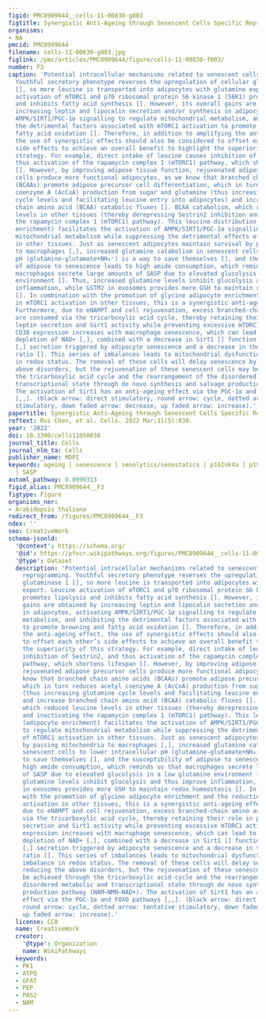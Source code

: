 ```yaml
---
figid: PMC8909644__cells-11-00830-g003
figtitle: Synergistic Anti-Ageing through Senescent Cells Specific Reprogramming
organisms:
- NA
pmcid: PMC8909644
filename: cells-11-00830-g003.jpg
figlink: /pmc/articles/PMC8909644/figure/cells-11-00830-f003/
number: F3
caption: 'Potential intracellular mechanisms related to senescent cells specific reprogramming.
  Youthful secretory phenotype reverses the upregulation of cellular glutaminase 1
  [], so more leucine is transported into adipocytes with glutamine export. Leucine
  activation of mTORC1 and p70 ribosomal protein S6 kinase 1 (S6K1) promotes lipolysis
  and inhibits fatty acid synthesis []. However, its overall gains are obtained by
  increasing leptin and lipocalin secretion and/or synthesis in adipocytes, activating
  AMPK/SIRT1/PGC-1α signalling to regulate mitochondrial metabolism, and inhibiting
  the detrimental factors associated with mTORC1 activation to promote browning and
  fatty acid oxidation []. Therefore, in addition to amplifying the anti-ageing effect,
  the use of synergistic effects should also be considered to offset each other’s
  side effects to achieve an overall benefit to highlight the superiority of this
  strategy. For example, direct intake of leucine causes inhibition of Sestrin2, and
  thus activation of the rapamycin complex 1 (mTORC1) pathway, which shortens lifespan
  []. However, by improving adipose tissue function, rejuvenated adipose precursor
  cells produce more functional adipocytes, as we know that branched chain amino acids
  (BCAAs) promote adipose precursor cell differentiation, which in turn reduces acetyl
  coenzyme A (AcCoA) production from sugar and glutamine (thus increasing glutamine
  cycle levels and facilitating leucine entry into adipocytes) and increase branched
  chain amino acid (BCAA) catabolic fluxes []. BCAA catabolism, which reduced leucine
  levels in other tissues (thereby derepressing Sestrin2 inhibition and inactivating
  the rapamycin complex 1 (mTORC1) pathway). This leucine distribution (adipocyte
  enrichment) facilitates the activation of AMPK/SIRT1/PGC-1α signalling to regulate
  mitochondrial metabolism while suppressing the detrimental effects of mTORC1 activation
  in other tissues. Just as senescent adipocytes maintain survival by passing mitochondria
  to macrophages [,], increased glutamine catabolism in senescent cells to lower intracellular
  pH (glutamine-glutamate+NH₄⁺) is a way to save themselves [], and the susceptibility
  of adipose to senescence leads to high amide consumption, which reminds us that
  macrophages secrete large amounts of SASP due to elevated glucolysis in a low glutamine
  environment []. Thus, increased glutamine levels inhibit glucolysis and thus improve
  inflammation, while GSTM2 in exosomes provides more GSH to maintain redox homeostasis
  []. In combination with the promotion of glycine adipocyte enrichment and the reduction
  in mTORC1 activation in other tissues, this is a synergistic anti-ageing effect.
  Furthermore, due to eNAMPT and cell rejuvenation, excess branched-chain amino acids
  are consumed via the tricarboxylic acid cycle, thereby retaining their role in promoting
  leptin secretion and Sirt1 activity while preventing excessive mTORC1 activation.
  CD38 expression increases with macrophage senescence, which can lead to a significant
  depletion of NAD+ [,], combined with a decrease in Sirt1 [] function and eNAMPT
  [,] secretion triggered by adipocyte senescence and a decrease in the NAD+/NADH
  ratio []. This series of imbalances leads to mitochondrial dysfunction and an imbalance
  in redox status. The removal of these cells will delay senescence by reducing the
  above disorders, but the rejuvenation of these senescent cells may be achieved through
  the tricarboxylic acid cycle and the rearrangement of the disordered metabolic and
  transcriptional state through de novo synthesis and salvage production pathway (NAM–NMN–NAD+).
  The activation of Sirt1 has an anti-ageing effect via the PGC-1α and FOXO pathways
  [,,]. (black arrow: direct stimulatory, round arrow: cycle, dotted arrow: tentative
  stimulatory, down faded arrow: decrease, up faded arrow: increase).'
papertitle: Synergistic Anti-Ageing through Senescent Cells Specific Reprogramming.
reftext: Rui Chen, et al. Cells. 2022 Mar;11(5):830.
year: '2022'
doi: 10.3390/cells11050830
journal_title: Cells
journal_nlm_ta: Cells
publisher_name: MDPI
keywords: ageing | senescence | senolytics/senostatics | p16Ink4a | p19Arf | p21Waf1/Cip1
  | SASP
automl_pathway: 0.8990313
figid_alias: PMC8909644__F3
figtype: Figure
organisms_ner:
- Arabidopsis thaliana
redirect_from: /figures/PMC8909644__F3
ndex: ''
seo: CreativeWork
schema-jsonld:
  '@context': https://schema.org/
  '@id': https://pfocr.wikipathways.org/figures/PMC8909644__cells-11-00830-g003.html
  '@type': Dataset
  description: 'Potential intracellular mechanisms related to senescent cells specific
    reprogramming. Youthful secretory phenotype reverses the upregulation of cellular
    glutaminase 1 [], so more leucine is transported into adipocytes with glutamine
    export. Leucine activation of mTORC1 and p70 ribosomal protein S6 kinase 1 (S6K1)
    promotes lipolysis and inhibits fatty acid synthesis []. However, its overall
    gains are obtained by increasing leptin and lipocalin secretion and/or synthesis
    in adipocytes, activating AMPK/SIRT1/PGC-1α signalling to regulate mitochondrial
    metabolism, and inhibiting the detrimental factors associated with mTORC1 activation
    to promote browning and fatty acid oxidation []. Therefore, in addition to amplifying
    the anti-ageing effect, the use of synergistic effects should also be considered
    to offset each other’s side effects to achieve an overall benefit to highlight
    the superiority of this strategy. For example, direct intake of leucine causes
    inhibition of Sestrin2, and thus activation of the rapamycin complex 1 (mTORC1)
    pathway, which shortens lifespan []. However, by improving adipose tissue function,
    rejuvenated adipose precursor cells produce more functional adipocytes, as we
    know that branched chain amino acids (BCAAs) promote adipose precursor cell differentiation,
    which in turn reduces acetyl coenzyme A (AcCoA) production from sugar and glutamine
    (thus increasing glutamine cycle levels and facilitating leucine entry into adipocytes)
    and increase branched chain amino acid (BCAA) catabolic fluxes []. BCAA catabolism,
    which reduced leucine levels in other tissues (thereby derepressing Sestrin2 inhibition
    and inactivating the rapamycin complex 1 (mTORC1) pathway). This leucine distribution
    (adipocyte enrichment) facilitates the activation of AMPK/SIRT1/PGC-1α signalling
    to regulate mitochondrial metabolism while suppressing the detrimental effects
    of mTORC1 activation in other tissues. Just as senescent adipocytes maintain survival
    by passing mitochondria to macrophages [,], increased glutamine catabolism in
    senescent cells to lower intracellular pH (glutamine-glutamate+NH₄⁺) is a way
    to save themselves [], and the susceptibility of adipose to senescence leads to
    high amide consumption, which reminds us that macrophages secrete large amounts
    of SASP due to elevated glucolysis in a low glutamine environment []. Thus, increased
    glutamine levels inhibit glucolysis and thus improve inflammation, while GSTM2
    in exosomes provides more GSH to maintain redox homeostasis []. In combination
    with the promotion of glycine adipocyte enrichment and the reduction in mTORC1
    activation in other tissues, this is a synergistic anti-ageing effect. Furthermore,
    due to eNAMPT and cell rejuvenation, excess branched-chain amino acids are consumed
    via the tricarboxylic acid cycle, thereby retaining their role in promoting leptin
    secretion and Sirt1 activity while preventing excessive mTORC1 activation. CD38
    expression increases with macrophage senescence, which can lead to a significant
    depletion of NAD+ [,], combined with a decrease in Sirt1 [] function and eNAMPT
    [,] secretion triggered by adipocyte senescence and a decrease in the NAD+/NADH
    ratio []. This series of imbalances leads to mitochondrial dysfunction and an
    imbalance in redox status. The removal of these cells will delay senescence by
    reducing the above disorders, but the rejuvenation of these senescent cells may
    be achieved through the tricarboxylic acid cycle and the rearrangement of the
    disordered metabolic and transcriptional state through de novo synthesis and salvage
    production pathway (NAM–NMN–NAD+). The activation of Sirt1 has an anti-ageing
    effect via the PGC-1α and FOXO pathways [,,]. (black arrow: direct stimulatory,
    round arrow: cycle, dotted arrow: tentative stimulatory, down faded arrow: decrease,
    up faded arrow: increase).'
  license: CC0
  name: CreativeWork
  creator:
    '@type': Organization
    name: WikiPathways
  keywords:
  - PK1
  - ATPQ
  - GFAT
  - PEP
  - PAS2
  - NAM
---
```


